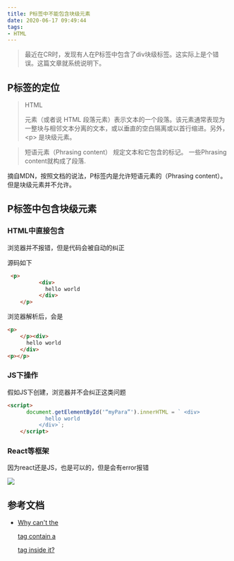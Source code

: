 ```yaml
---
title: P标签中不能包含块级元素
date: 2020-06-17 09:49:44
tags:
- HTML
---
```

> 最近在CR时，发现有人在P标签中包含了div块级标签。这实际上是个错误。这篇文章就系统说明下。

## P标签的定位

> HTML <p>元素（或者说 HTML 段落元素）表示文本的一个段落。该元素通常表现为一整块与相邻文本分离的文本，或以垂直的空白隔离或以首行缩进。另外，\<p\> 是块级元素。

> 短语元素（Phrasing content） 规定文本和它包含的标记。 一些Phrasing content就构成了段落.


摘自MDN，按照文档的说法，P标签内是允许短语元素的（Phrasing content）。但是块级元素并不允许。


## P标签中包含块级元素

### HTML中直接包含

浏览器并不报错，但是代码会被自动的纠正

源码如下

```html
 <p>
          <div>
            hello world
          </div>
    </p>
```

浏览器解析后，会是

```html
<p>
    </p><div>
      hello world
    </div>
<p></p>
```

### JS下操作

假如JS下创建，浏览器并不会纠正这类问题

```html
<script>
      document.getElementById('“myPara”').innerHTML = ` <div>
            hello world
          </div>`;
    </script>
```

### React等框架

因为react还是JS，也是可以的，但是会有error报错


![](http://static.1991421.cn/2020/2020-06-17-101621.jpeg)



## 参考文档
- [Why can't the <p> tag contain a <div> tag inside it?](https://stackoverflow.com/questions/8397852/why-cant-the-p-tag-contain-a-div-tag-inside-it)


